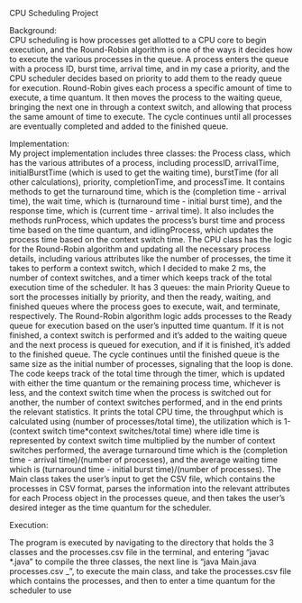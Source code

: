 CPU Scheduling Project  

Background:  
CPU scheduling is how processes get allotted to a CPU core to begin execution, and the Round-Robin algorithm is one of the ways it decides how to execute the various processes in the queue. A process enters the queue with a process ID, burst time, arrival time, and in my case a priority, and the CPU scheduler decides based on priority to add them to the ready queue for execution. Round-Robin gives each process a specific amount of time to execute, a time quantum. It then moves the process to the waiting queue, bringing the next one in through a context switch, and allowing that process the same amount of time to execute. The cycle continues until all processes are eventually completed and added to the finished queue. 

Implementation:  
My project implementation includes three classes: the Process class, which has the various attributes of a process, including processID, arrivalTime, initialBurstTime (which is used to get the waiting time), burstTime (for all other calculations), priority, completionTime, and processTime. It contains methods to get the turnaround time, which is the (completion time \- arrival time), the wait time, which is (turnaround time \- initial burst time), and the response time, which is (current time \- arrival time). It also includes the methods runProcess, which updates the process’s burst time and process time based on the time quantum, and idlingProcess, which updates the process time based on the context switch time. The CPU class has the logic for the Round-Robin algorithm and updating all the necessary process details, including various attributes like the number of processes, the time it takes to perform a context switch, which I decided to make 2 ms, the number of context switches, and a timer which keeps track of the total execution time of the scheduler. It has 3 queues: the main Priority Queue to sort the processes initially by priority, and then the ready, waiting, and finished queues where the process goes to execute, wait, and terminate, respectively. The Round-Robin algorithm logic adds processes to the Ready queue for execution based on the user’s inputted time quantum. If it is not finished, a context switch is performed and it’s added to the waiting queue and the next process is queued for execution, and if it is finished, it’s added to the finished queue. The cycle continues until the finished queue is the same size as the initial number of processes, signaling that the loop is done. The code keeps track of the total time through the timer, which is updated with either the time quantum or the remaining process time, whichever is less, and the context switch time when the process is switched out for another, the number of context switches performed, and in the end prints the relevant statistics. It prints the total CPU time, the throughput which is calculated using (number of processes/total time), the utilization which is 1-(context switch time\*context switches/total time) where idle time is represented by context switch time multiplied by the number of context switches performed, the average turnaround time which is the (completion time \- arrival time)/(number of processes), and the average waiting time which is (turnaround time \- initial burst time)/(number of processes). The Main class takes the user’s input to get the CSV file, which contains the processes in CSV format, parses the information into the relevant attributes for each Process object in the processes queue, and then takes the user’s desired integer as the time quantum for the scheduler.

Execution:

The program is executed by navigating to the directory that holds the 3 classes and the processes.csv file in the terminal, and entering “javac \*.java” to compile the three classes, the next line is “java Main.java processes.csv \_”, to execute the main class, and take the processes.csv file which contains the processes, and then to enter a time quantum for the scheduler to use